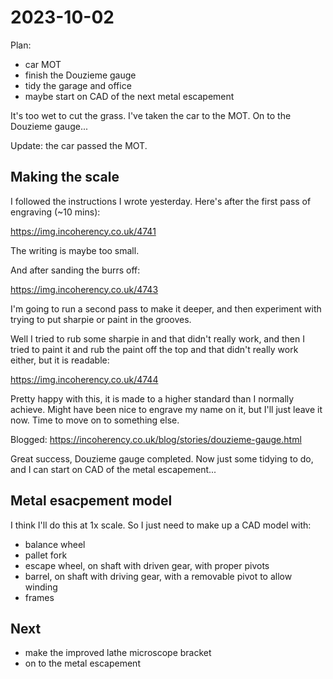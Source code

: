 # 2023-10-02

Plan:

* car MOT
* finish the Douzieme gauge
* tidy the garage and office
* maybe start on CAD of the next metal escapement

It's too wet to cut the grass. I've taken the car to the MOT. On to the Douzieme gauge...

Update: the car passed the MOT.

## Making the scale

I followed the instructions I wrote yesterday. Here's after the first pass of engraving (~10 mins):

https://img.incoherency.co.uk/4741

The writing is maybe too small.

And after sanding the burrs off:

https://img.incoherency.co.uk/4743

I'm going to run a second pass to make it deeper, and then experiment with trying to put sharpie or
paint in the grooves.

Well I tried to rub some sharpie in and that didn't really work, and then I tried to paint it and rub
the paint off the top and that didn't really work either, but it is readable:

https://img.incoherency.co.uk/4744

Pretty happy with this, it is made to a higher standard than I normally achieve. Might have been
nice to engrave my name on it, but I'll just leave it now. Time to move on to something else.

Blogged: https://incoherency.co.uk/blog/stories/douzieme-gauge.html

Great success, Douzieme gauge completed. Now just some tidying to do, and I can start on CAD of the metal
escapement...

## Metal esacpement model

I think I'll do this at 1x scale. So I just need to make up a CAD model with:

* balance wheel
* pallet fork
* escape wheel, on shaft with driven gear, with proper pivots
* barrel, on shaft with driving gear, with a removable pivot to allow winding
* frames

## Next

* make the improved lathe microscope bracket
* on to the metal escapement
